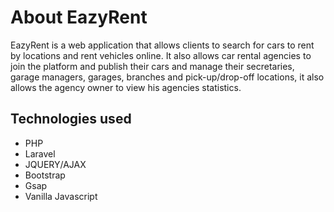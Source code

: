 # About EazyRent

EazyRent is a web application that allows clients to search for cars to rent by locations and rent vehicles online. It also allows car rental agencies to join the platform and publish their cars and manage their secretaries, garage managers, garages, branches and pick-up/drop-off locations, it also allows the agency owner to view his agencies statistics.

## Technologies used

- PHP
- Laravel
- JQUERY/AJAX
- Bootstrap
- Gsap
- Vanilla Javascript
